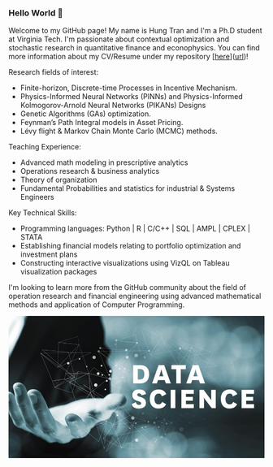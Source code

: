 ### Hello World 👋

Welcome to my GitHub page! My name is Hung Tran and I'm a Ph.D student at Virginia Tech. I'm passionate about contextual optimization and stochastic research in quantitative finance and econophysics. You can find more information about my CV/Resume under my repository [[here](https://github.com/Quochung2002/quochung2002)]([url](https://github.com/Quochung2002/quochung2002))!

Research fields of interest: 
* Finite-horizon, Discrete-time Processes in Incentive Mechanism.
* Physics-Informed Neural Networks (PINNs) and Physics-Informed Kolmogorov-Arnold Neural Networks (PIKANs) Designs
* Genetic Algorithms (GAs) optimization.
* Feynman’s Path Integral models in Asset Pricing. 
* Lévy flight & Markov Chain Monte Carlo (MCMC) methods.

Teaching Experience:
* Advanced math modeling in prescriptive analytics
* Operations research & business analytics
* Theory of organization
* Fundamental Probabilities and statistics for industrial & Systems Engineers

Key Technical Skills: 
* Programming languages: Python | R | C/C++ | SQL | AMPL | CPLEX | STATA
* Establishing financial models relating to portfolio optimization and investment plans
* Constructing interactive visualizations using VizQL on Tableau visualization packages


I'm looking to learn more from the GitHub community about the field of operation research and financial engineering using advanced mathematical methods and application of Computer Programming.

![Data_Science](./7-Benefits-of-Data-Science.jpg)

<!--


Here are some ideas to get you started:

- 🔭 I’m currently working on ...
- 🌱 I’m currently learning ...
- 👯 I’m looking to collaborate on ...
- 🤔 I’m looking for help with ...
- 💬 Ask me about ...
- 📫 How to reach me: ...
- 😄 Pronouns: ...
- ⚡ Fun fact: ...
-->
